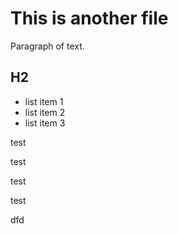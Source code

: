 # This is another file

Paragraph of text.

## H2

- list item 1
- list item 2
- list item 3

test


test


test

test

dfd
